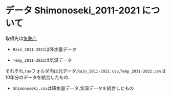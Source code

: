 # データ Shimonoseki_2011-2021 について
取得先は[気象庁](https://www.data.jma.go.jp/gmd/risk/obsdl/index.php)

+ `Rain_2011-2021`は降水量データ

+ `Temp_2011-2021`は気温データ

それぞれ,`raw`フォルダ内は元データ,`Rain_2011-2021.csv`,`Temp_2011-2021.csv`は10年分のデータを統合したもの.

+ `Shimonoseki.csv`は降水量データ,気温データを統合したもの